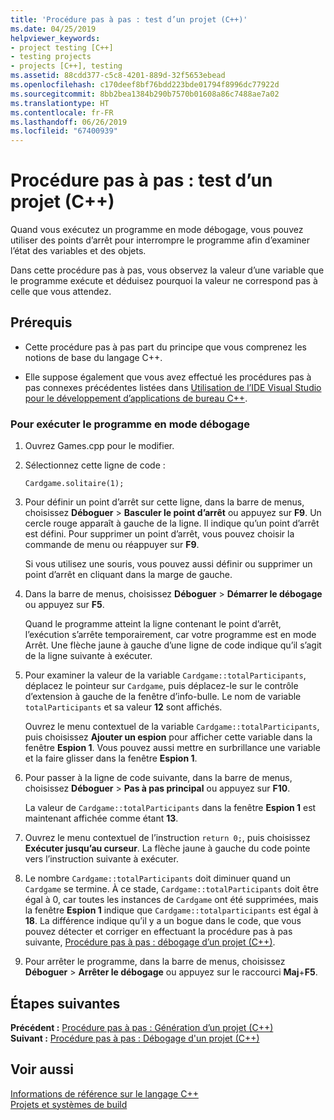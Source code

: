 ```yaml
---
title: 'Procédure pas à pas : test d’un projet (C++)'
ms.date: 04/25/2019
helpviewer_keywords:
- project testing [C++]
- testing projects
- projects [C++], testing
ms.assetid: 88cdd377-c5c8-4201-889d-32f5653ebead
ms.openlocfilehash: c170deef8bf76bdd223bde01794f8996dc77922d
ms.sourcegitcommit: 8bb2bea1384b290b7570b01608a86c7488ae7a02
ms.translationtype: HT
ms.contentlocale: fr-FR
ms.lasthandoff: 06/26/2019
ms.locfileid: "67400939"
---
```

# <a name="walkthrough-testing-a-project-c"></a>Procédure pas à pas : test d’un projet (C++)

Quand vous exécutez un programme en mode débogage, vous pouvez utiliser des points d’arrêt pour interrompre le programme afin d’examiner l’état des variables et des objets.

Dans cette procédure pas à pas, vous observez la valeur d’une variable que le programme exécute et déduisez pourquoi la valeur ne correspond pas à celle que vous attendez.

## <a name="prerequisites"></a>Prérequis

- Cette procédure pas à pas part du principe que vous comprenez les notions de base du langage C++.

- Elle suppose également que vous avez effectué les procédures pas à pas connexes précédentes listées dans [Utilisation de l’IDE Visual Studio pour le développement d’applications de bureau C++](../ide/using-the-visual-studio-ide-for-cpp-desktop-development.md).

### <a name="to-run-a-program-in-debug-mode"></a>Pour exécuter le programme en mode débogage

1. Ouvrez Games.cpp pour le modifier.

1. Sélectionnez cette ligne de code :

   `Cardgame.solitaire(1);`

1. Pour définir un point d’arrêt sur cette ligne, dans la barre de menus, choisissez **Déboguer** > **Basculer le point d’arrêt** ou appuyez sur **F9**. Un cercle rouge apparaît à gauche de la ligne. Il indique qu’un point d’arrêt est défini. Pour supprimer un point d’arrêt, vous pouvez choisir la commande de menu ou réappuyer sur **F9**.

   Si vous utilisez une souris, vous pouvez aussi définir ou supprimer un point d’arrêt en cliquant dans la marge de gauche.

1. Dans la barre de menus, choisissez **Déboguer** > **Démarrer le débogage** ou appuyez sur **F5**.

   Quand le programme atteint la ligne contenant le point d’arrêt, l’exécution s’arrête temporairement, car votre programme est en mode Arrêt. Une flèche jaune à gauche d’une ligne de code indique qu’il s’agit de la ligne suivante à exécuter.

1. Pour examiner la valeur de la variable `Cardgame::totalParticipants`, déplacez le pointeur sur `Cardgame`, puis déplacez-le sur le contrôle d’extension à gauche de la fenêtre d’info-bulle. Le nom de variable `totalParticipants` et sa valeur **12** sont affichés.

   Ouvrez le menu contextuel de la variable `Cardgame::totalParticipants`, puis choisissez **Ajouter un espion** pour afficher cette variable dans la fenêtre **Espion 1**. Vous pouvez aussi mettre en surbrillance une variable et la faire glisser dans la fenêtre **Espion 1**.

1. Pour passer à la ligne de code suivante, dans la barre de menus, choisissez **Déboguer** > **Pas à pas principal** ou appuyez sur **F10**.

   La valeur de `Cardgame::totalParticipants` dans la fenêtre **Espion 1** est maintenant affichée comme étant **13**.

1. Ouvrez le menu contextuel de l’instruction `return 0;`, puis choisissez **Exécuter jusqu’au curseur**. La flèche jaune à gauche du code pointe vers l’instruction suivante à exécuter.

1. Le nombre `Cardgame::totalParticipants` doit diminuer quand un `Cardgame` se termine. À ce stade, `Cardgame::totalParticipants` doit être égal à 0, car toutes les instances de `Cardgame` ont été supprimées, mais la fenêtre **Espion 1** indique que `Cardgame::totalparticipants` est égal à **18**. La différence indique qu’il y a un bogue dans le code, que vous pouvez détecter et corriger en effectuant la procédure pas à pas suivante, [Procédure pas à pas : débogage d’un projet (C++)](../ide/walkthrough-debugging-a-project-cpp.md).

1. Pour arrêter le programme, dans la barre de menus, choisissez **Déboguer** > **Arrêter le débogage** ou appuyez sur le raccourci **Maj**+**F5**.

## <a name="next-steps"></a>Étapes suivantes

**Précédent :** [Procédure pas à pas : Génération d’un projet (C++)](../ide/walkthrough-building-a-project-cpp.md)<br/>
**Suivant :** [Procédure pas à pas : Débogage d'un projet (C++)](../ide/walkthrough-debugging-a-project-cpp.md)

## <a name="see-also"></a>Voir aussi

[Informations de référence sur le langage C++](../cpp/cpp-language-reference.md)<br/>
[Projets et systèmes de build](../build/projects-and-build-systems-cpp.md)<br/>
